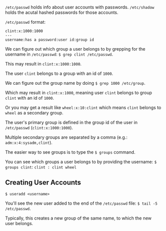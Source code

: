 `/etc/passwd` holds info about user accounts with passwords.
`/etc/shadow` holds the acutal hashed passwords for those accounts.

`/etc/passwd` format:

```
clint:x:1000:1000
---
username:has a password:user id:group id
```

We can figure out which group a user belongs to by grepping for the username in `/etc/passwd`: `$ grep clint /etc/passwd`.

This may result in `clint:x:1000:1000`.

The user `clint` belongs to a group with an id of `1000`.

We can figure out the group name by doing `$ grep 1000 /etc/group`.

Which may result in `clint:x:1000`, meaning user `clint` belongs to group `clint` with an id of `1000`.

Or you may get a result like `wheel:x:10:clint` which means `clint` belongs to `wheel` as a secondary group.

The user's primary group is defined in the group id of the user in `/etc/passwd` (`clint:x:1000:1000`).

Multiple secondary groups are separated by a comma (e.g.: `adm:x:4:sysadm,clint`).

The easier way to see groups is to type the `$ groups` command.

You can see which groups a user belongs to by providing the username: `$ groups clint`: `clint : clint wheel`

## Creating User Accounts

`$ useradd <username>`

You'll see the new user added to the end of the `/etc/passwd` file: `$ tail -5 /etc/passwd`.

Typically, this creates a new group of the same name, to which the new user belongs.
